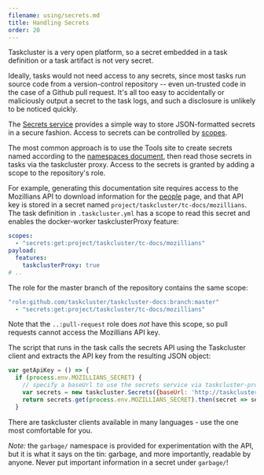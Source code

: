 ```yaml
---
filename: using/secrets.md
title: Handling Secrets
order: 20
---
```


Taskcluster is a very open platform, so a secret embedded in a task definition
or a task artifact is not very secret.

Ideally, tasks would not need access to any secrets, since most tasks run
source code from a version-control repository -- even un-trusted code in the
case of a Github pull request. It's all too easy to accidentally or maliciously
output a secret to the task logs, and such a disclosure is unlikely to be
noticed quickly.

The [Secrets service](/docs/reference/core/secrets) provides a simple way to store
JSON-formatted secrets in a secure fashion. Access to secrets can be controlled
by [scopes](/docs/manual/design/apis/hawk/scopes).

The most common approach is to use the Tools site to create secrets named
according to the [namespaces document](/docs/manual/design/namespaces), then read
those secrets in tasks via the taskcluster proxy. Access to the secrets is
granted by adding a scope to the repository's role.

For example, generating this documentation site requires access to the
Mozillians API to download information for the [people](/docs/people) page, and that
API key is stored in a secret named `project/taskcluster/tc-docs/mozillians`.
The task definition in `.taskcluster.yml` has a scope to read this secret and
enables the docker-worker taskclusterProxy feature:

```yaml
scopes:
  - "secrets:get:project/taskcluster/tc-docs/mozillians"
payload:
  features:
    taskclusterProxy: true
# ..
```

The role for the master branch of the repository contains the same scope:

```yaml
"role:github.com/taskcluster/taskcluster-docs:branch:master"
  - "secrets:get:project/taskcluster/tc-docs/mozillians"
```

Note that the `..:pull-request` role does *not* have this scope, so pull
requests cannot access the Mozillians API key.

The script that runs in the task calls the secrets API using the Taskcluster
client and extracts the API key from the resulting JSON object:

```js
var getApiKey = () => {
  if (process.env.MOZILLIANS_SECRET) {
    // specify a baseUrl to use the secrets service via taskcluster-proxy
    var secrets = new taskcluster.Secrets({baseUrl: 'http://taskcluster/secrets/v1/'});
    return secrets.get(process.env.MOZILLIANS_SECRET).then(secret => secret.secret['api-key']);
  }
```

There are taskcluster clients available in many languages - use the one most
comfortable for you.

_Note:_ the `garbage/` namespace is provided for experimentation with the API,
but it is what it says on the tin: garbage, and more importantly, readable by
anyone.  Never put important information in a secret under `garbage/`!